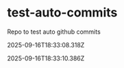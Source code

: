 # test-auto-commits
Repo to test auto github commits


2025-09-16T18:33:08.318Z

2025-09-16T18:33:10.386Z